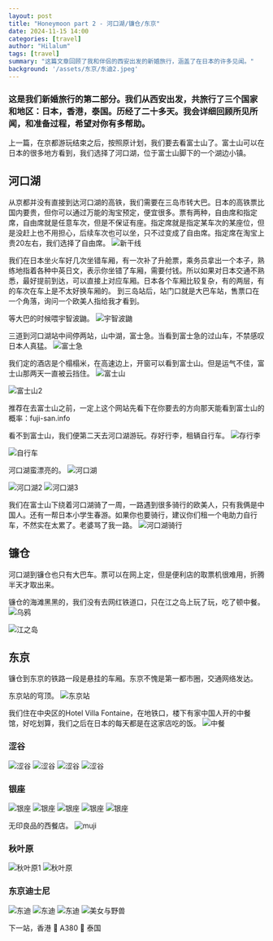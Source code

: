 ```yaml
---
layout: post
title: "Honeymoon part 2 - 河口湖/镰仓/东京"
date: 2024-11-15 14:00
categories: [travel]
author: "Hilalum"
tags: [travel]
summary: "这篇文章回顾了我和伴侣的西安出发的新婚旅行，涵盖了在日本的许多见闻。"
background: '/assets/东京/东迪2.jpeg'
---
```


### 这是我们新婚旅行的第二部分。我们从西安出发，共旅行了三个国家和地区：日本，香港，泰国。历经了二十多天。我会详细回顾所见所闻，和准备过程，希望对你有多帮助。

上一篇，在京都游玩结束之后，按照原计划，我们要去看富士山了。富士山可以在日本的很多地方看到，我们选择了河口湖，位于富士山脚下的一个湖边小镇。

## 河口湖

从京都并没有直接到达河口湖的高铁，我们需要在三岛市转大巴。日本的高铁票比国内要贵，但你可以通过万能的淘宝预定，便宜很多。票有两种，自由席和指定席，自由席就是任意车次，但是不保证有座。指定席就是指定某车次的某座位，但是没赶上也不用担心，后续车次也可以坐，只不过变成了自由席。指定席在淘宝上贵20左右，我们选择了自由席。
<img class="img-fluid" src="/assets/河口湖/新干线.jpeg" alt="新干线">

我们在日本坐火车好几次坐错车厢，有一次补了升舱票，乘务员拿出一个本子，熟练地指着各种中英日文，表示你坐错了车厢，需要付钱。所以如果对日本交通不熟悉，最好提前到达，可以直接上对应车厢。日本各个车厢比较复杂，有的两层，有的车次在车上是不太好换车厢的。
到三岛站后，站门口就是大巴车站，售票口在一个角落，询问一个欧美人指给我才看到。

等大巴的时候喂宇智波鼬。
<img class="img-fluid" src="/assets/河口湖/宇智波鼬.png" alt="宇智波鼬">

三道到河口湖站中间停两站，山中湖，富士急。当看到富士急的过山车，不禁感叹日本人真猛。
<img class="img-fluid" src="/assets/河口湖/富士急.jpeg" alt="富士急">

我们定的酒店是个榻榻米，在高速边上，开窗可以看到富士山。但是运气不佳，富士山那两天一直被云挡住。
<img class="img-fluid" src="/assets/河口湖/遮挡的富士山.jpeg" alt="富士山">

<img class="img-fluid" src="/assets/河口湖/富士山2.jpeg" alt="富士山2">

推荐在去富士山之前，一定上这个网站先看下在你要去的方向那天能看到富士山的概率：fuji-san.info

看不到富士山，我们便第二天去河口湖游玩。存好行李，租辆自行车。
<img class="img-fluid" src="/assets/河口湖/存行李.jpeg" alt="存行李">

<img class="img-fluid" src="/assets/河口湖/自行车.png" alt="自行车">


河口湖蛮漂亮的。
<img class="img-fluid" src="/assets/河口湖/河口湖.jpeg" alt="河口湖">

<img class="img-fluid" src="/assets/河口湖/河口湖2.jpeg" alt="河口湖2">

<img class="img-fluid" src="/assets/河口湖/河口湖3.jpeg" alt="河口湖3">

我们在富士山下绕着河口湖骑了一周，一路遇到很多骑行的欧美人，只有我俩是中国人。还有一帮日本小学生春游。如果你也要骑行，建议你们租一个电助力自行车，不然实在太累了。老婆骂了我一路。
<img class="img-fluid" src="/assets/河口湖/河口湖骑行.png" alt="河口湖骑行">

## 镰仓

河口湖到镰仓也只有大巴车。票可以在网上定，但是便利店的取票机很难用，折腾半天才取出来。

镰仓的海滩黑黑的，我们没有去网红铁道口，只在江之岛上玩了玩，吃了顿中餐。
<img class="img-fluid" src="/assets/东京/乌鸦.jpeg" alt="乌鸦">

<img class="img-fluid" src="/assets/东京/江之岛.jpeg" alt="江之岛">

## 东京
镰仓到东京的铁路一段是悬挂的车厢。东京不愧是第一都市圈，交通网络发达。

东京站的穹顶。
<img class="img-fluid" src="/assets/东京/东京站.jpeg" alt="东京站">

我们住在中央区的Hotel Villa Fontaine，在地铁口，楼下有家中国人开的中餐馆，好吃划算，我们之后在日本的每天都是在这家店吃的饭。
<img class="img-fluid" src="/assets/东京/中餐.jpeg" alt="中餐">

### 涩谷
<img class="img-fluid" src="/assets/东京/涩谷.jpeg" alt="涩谷">

<img class="img-fluid" src="/assets/东京/涩谷1.jpeg" alt="涩谷">

<img class="img-fluid" src="/assets/东京/涩谷2.jpeg" alt="涩谷">

<img class="img-fluid" src="/assets/东京/涩谷3.jpeg" alt="涩谷">

### 银座
<img class="img-fluid" src="/assets/东京/银座.jpeg" alt="银座">

<img class="img-fluid" src="/assets/东京/银座1.jpeg" alt="银座">

<img class="img-fluid" src="/assets/东京/银座2.jpeg" alt="银座">

<img class="img-fluid" src="/assets/东京/银座3.jpeg" alt="银座">

<img class="img-fluid" src="/assets/东京/银座4.jpeg" alt="银座">

无印良品的西餐店。
<img class="img-fluid" src="/assets/东京/muji.jpeg" alt="muji">

### 秋叶原
<img class="img-fluid" src="/assets/东京/秋叶原1.jpeg" alt="秋叶原1">

<img class="img-fluid" src="/assets/东京/秋叶原.jpeg" alt="秋叶原">

### 东京迪士尼
<img class="img-fluid" src="/assets/东京/东迪.jpeg" alt="东迪">

<img class="img-fluid" src="/assets/东京/东迪1.jpeg" alt="东迪">

<img class="img-fluid" src="/assets/东京/东迪2.jpeg" alt="东迪">

<img class="img-fluid" src="/assets/东京/美女与野兽.jpeg" alt="美女与野兽">


下一站，香港 🛫 A380 🛬 泰国
